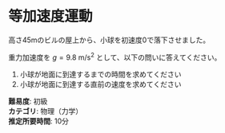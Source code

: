 # 等加速度運動

高さ45mのビルの屋上から、小球を初速度0で落下させました。

重力加速度を $g = 9.8 \text{ m/s}^2$ として、以下の問いに答えてください。

1. 小球が地面に到達するまでの時間を求めてください
2. 小球が地面に到達する直前の速度を求めてください

**難易度**: 初級  
**カテゴリ**: 物理（力学）  
**推定所要時間**: 10分